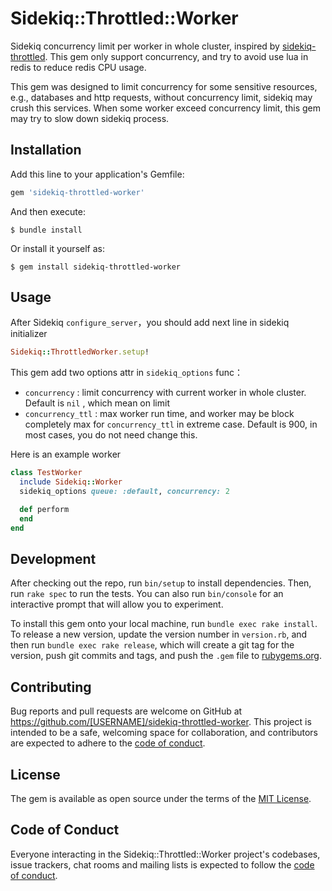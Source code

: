 # Sidekiq::Throttled::Worker

Sidekiq concurrency limit per worker in whole cluster,  inspired by [sidekiq-throttled](https://github.com/sensortower/sidekiq-throttled). This gem only support concurrency, and try to avoid use lua in redis to reduce redis CPU usage.

This gem was designed to limit concurrency for some sensitive resources, e.g., databases and http requests, without concurrency limit, sidekiq may crush this services. When some worker exceed concurrency limit, this gem may try to slow down sidekiq process. 

## Installation

Add this line to your application's Gemfile:

```ruby
gem 'sidekiq-throttled-worker'
```

And then execute:

    $ bundle install

Or install it yourself as:

    $ gem install sidekiq-throttled-worker

## Usage

After Sidekiq `configure_server`，you should add next line in sidekiq initializer

```ruby
Sidekiq::ThrottledWorker.setup!
```


This gem add two options attr in `sidekiq_options` func：

* `concurrency` : limit concurrency with current worker in whole cluster. Default is  `nil` , which mean on limit
* `concurrency_ttl` : max worker run time, and worker may be block completely max for `concurrency_ttl` in  extreme case. Default is 900, in most cases, you do not need change this.

Here is an example worker

```ruby
class TestWorker
  include Sidekiq::Worker
  sidekiq_options queue: :default, concurrency: 2

  def perform
  end
end

```



## Development

After checking out the repo, run `bin/setup` to install dependencies. Then, run `rake spec` to run the tests. You can also run `bin/console` for an interactive prompt that will allow you to experiment.

To install this gem onto your local machine, run `bundle exec rake install`. To release a new version, update the version number in `version.rb`, and then run `bundle exec rake release`, which will create a git tag for the version, push git commits and tags, and push the `.gem` file to [rubygems.org](https://rubygems.org).

## Contributing

Bug reports and pull requests are welcome on GitHub at https://github.com/[USERNAME]/sidekiq-throttled-worker. This project is intended to be a safe, welcoming space for collaboration, and contributors are expected to adhere to the [code of conduct](https://github.com/[USERNAME]/sidekiq-throttled-worker/blob/master/CODE_OF_CONDUCT.md).


## License

The gem is available as open source under the terms of the [MIT License](https://opensource.org/licenses/MIT).

## Code of Conduct

Everyone interacting in the Sidekiq::Throttled::Worker project's codebases, issue trackers, chat rooms and mailing lists is expected to follow the [code of conduct](https://github.com/[USERNAME]/sidekiq-throttled-worker/blob/master/CODE_OF_CONDUCT.md).
